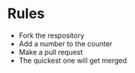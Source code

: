 # Rules
- Fork the respository
- Add a number to the counter
- Make a pull request
- The quickest one will get merged

